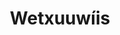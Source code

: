 ---
title: Wetxuuwíis
section: Expedition
layout: page
permalink: /expedition/wetxuuwiis.html
original: https://www.lib.uidaho.edu/digital/L3/ShowOneObjectSiteID34ObjectID143.html
---